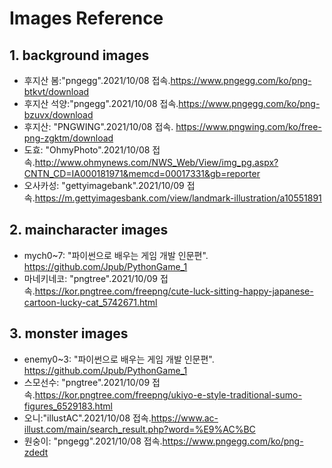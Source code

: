 # Images Reference
## 1. background images
- 후지산 봄:"pngegg".2021/10/08 접속.https://www.pngegg.com/ko/png-btkvt/download
- 후지산 석양:"pngegg".2021/10/08 접속.https://www.pngegg.com/ko/png-bzuvx/download
- 후지산: "PNGWING".2021/10/08 접속. https://www.pngwing.com/ko/free-png-zgktm/download
- 도효: "OhmyPhoto".2021/10/08 접속.http://www.ohmynews.com/NWS_Web/View/img_pg.aspx?CNTN_CD=IA000181971&memcd=00017331&gb=reporter
- 오사카성: "gettyimagebank".2021/10/09 접속.https://m.gettyimagesbank.com/view/landmark-illustration/a10551891

## 2. maincharacter images
- mych0~7: "파이썬으로 배우는 게임 개발 인문편". https://github.com/Jpub/PythonGame_1
- 마네키네코: "pngtree".2021/10/09 접속.https://kor.pngtree.com/freepng/cute-luck-sitting-happy-japanese-cartoon-lucky-cat_5742671.html

## 3. monster images
- enemy0~3: "파이썬으로 배우는 게임 개발 인문편". https://github.com/Jpub/PythonGame_1
- 스모선수: "pngtree".2021/10/09 접속.https://kor.pngtree.com/freepng/ukiyo-e-style-traditional-sumo-figures_6529183.html
- 오니:"illustAC".2021/10/08 접속.https://www.ac-illust.com/main/search_result.php?word=%E9%AC%BC 
- 원숭이: "pngegg".2021/10/08 접속.https://www.pngegg.com/ko/png-zdedt